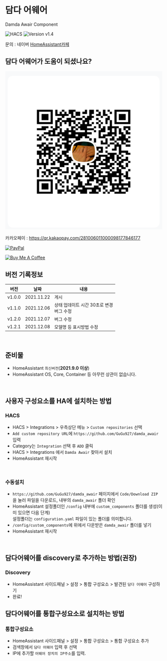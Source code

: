 # 담다 어웨어

Damda Awair Component

![HACS][hacs-shield]
![Version v1.4][version-shield]

문의 : 네이버 [HomeAssistant카페](https://cafe.naver.com/koreassistant)

## 담다 어웨어가 도움이 되셨나요?

<a href="https://qr.kakaopay.com/281006011000098177846177" target="_blank"><img src="https://github.com/GuGu927/damda_pad/blob/main/images/kakao.png" alt="KaKao"></a>

카카오페이 : https://qr.kakaopay.com/281006011000098177846177

<a href="https://paypal.me/rangee927" target="_blank"><img src="https://www.paypalobjects.com/webstatic/en_US/i/buttons/PP_logo_h_150x38.png" alt="PayPal"></a>

<a href="https://www.buymeacoffee.com/rangee" target="_blank"><img src="https://www.buymeacoffee.com/assets/img/custom_images/white_img.png" alt="Buy Me A Coffee"></a>

## 버전 기록정보

| 버전   | 날짜       | 내용                                        |
| ------ | ---------- | ------------------------------------------- |
| v1.0.0 | 2021.11.22 | 게시                                        |
| v1.1.0 | 2021.12.06 | 상태 업데이트 시간 30초로 변경<br>버그 수정 |
| v1.2.0 | 2021.12.07 | 버그 수정                                   |
| v1.2.1 | 2021.12.08 | 모델명 등 표시방법 수정                     |

<br/>

## 준비물

- HomeAssistant `최신버전`(**2021.9.0 이상**)
- HomeAssistant OS, Core, Container 등 아무런 상관이 없습니다.

<br/>

## 사용자 구성요소를 HA에 설치하는 방법

### HACS

- HACS > Integrations > 우측상단 메뉴 > `Custom repositories` 선택
- `Add custom repository URL`에 `https://github.com/GuGu927/damda_awair` 입력
- Category는 `Integration` 선택 후 `ADD` 클릭
- HACS > Integrations 에서 `Damda Awair` 찾아서 설치
- HomeAssistant 재시작

<br/>

### 수동설치

- `https://github.com/GuGu927/damda_awair` 페이지에서 `Code/Download ZIP` 을 눌러 파일을 다운로드, 내부의 `damda_awair` 폴더 확인
- HomeAssistant 설정폴더인 `/config` 내부에 `custom_components` 폴더를 생성(이미 있으면 다음 단계)<br/>설정폴더는 `configuration.yaml` 파일이 있는 폴더를 의미합니다.<br>
- `/config/custom_components`에 위에서 다운받은 `damda_awair` 폴더를 넣기<br>
- HomeAssistant 재시작

<br/>

## 담다어웨어를 discovery로 추가하는 방법(**권장**)

### Discovery

- HomeAssistant 사이드패널 > 설정 > 통합 구성요소 > 발견된 `담다 어웨어` 구성하기<br>
- 완료!

## 담다어웨어를 통합구성요소로 설치하는 방법

### 통합구성요소

- HomeAssistant 사이드패널 > 설정 > 통합 구성요소 > 통합 구성요소 추가<br>
- 검색창에서 `담다 어웨어` 입력 후 선택<br>
- IP에 추가할 `어웨어 장치의 IP주소`를 입력.

[version-shield]: https://img.shields.io/badge/version-v1.1.0-orange.svg
[hacs-shield]: https://img.shields.io/badge/HACS-Custom-red.svg
